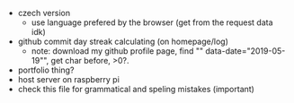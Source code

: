 - czech version
  - use language prefered by the browser (get from the request data idk)
- github commit day streak calculating (on homepage/log)
  - note: download my github profile page, find "\" data-date=\"2019-05-19\"", get char before, >0?.
- portfolio thing?
- host server on raspberry pi
- check this file for grammatical and speling mistakes (important)
